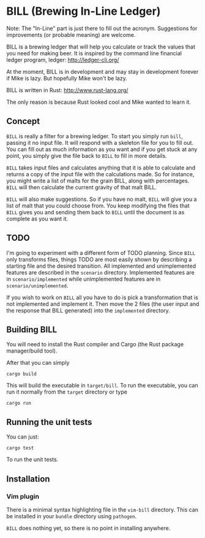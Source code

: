 # BILL (Brewing In-Line Ledger)

Note: The "In-Line" part is just there to fill out the acronym.
Suggestions for improvements (or probable meaning) are welcome.

BILL is a brewing ledger that will help you calculate or track
the values that you need for making beer.  It is inspired by
the command line financial ledger program, ledger:
http://ledger-cli.org/

At the moment, BILL is in development and may stay in development
forever if Mike is lazy.  But hopefully Mike won't be lazy.

BILL is written in Rust: http://www.rust-lang.org/

The only reason is because Rust looked cool and Mike wanted to
learn it.

## Concept

`BILL` is really a filter for a brewing ledger.  To start you
simply run `bill`, passing it no input file.  It will respond
with a skeleton file for you to fill out.  You can fill out
as much information as you want and if you get stuck at any
point, you simply give the file back to `BILL` to fill in more
details.

`BILL` takes input files and calculates anything that it is able
to calculate and returns a copy of the input file with the
calculations made.  So for instance, you might write a list
of malts for the grain BILL, along with percentages.  `BILL`
will then calculate the current gravity of that malt BILL.

`BILL` will also make suggestions.  So if you have no malt,
`BILL` will give you a list of malt that you could choose
from.  You keep modifying the files that `BILL` gives you and
sending them back to `BILL` until the document is as
complete as you want it.

## TODO

I'm going to experiment with a different form of TODO planning.
Since `BILL` only transforms files, things TODO are most
easily shown by describing a starting file and the desired
transition.  All implemented and unimplemented features are
described in the `scenario` directory.  Implemented features
are in `scenario/implemented` while unimplemented features
are in `scenario/unimplemented`.

If you wish to work on `BILL` all you have to do is pick a
transformation that is not implemented and implement it.
Then move the 2 files (the user input and the response
that BILL generated) into the `implemented` directory.

## Building BILL

You will need to install the Rust compiler and Cargo (the Rust
package manager/build tool).

After that you can simply

```
cargo build
```

This will build the executable in `target/bill`.  To run the
executable, you can run it normally from the `target` directory
or type

```
cargo run
```

## Running the unit tests

You can just:

```
cargo test
```

To run the unit tests.

## Installation

### Vim plugin

There is a minimal syntax highlighting file in the `vim-bill` directory.  This
can be installed in your `bundle` directory using `pathogen`.

`BILL` does nothing yet, so there is no point in installing anywhere.

